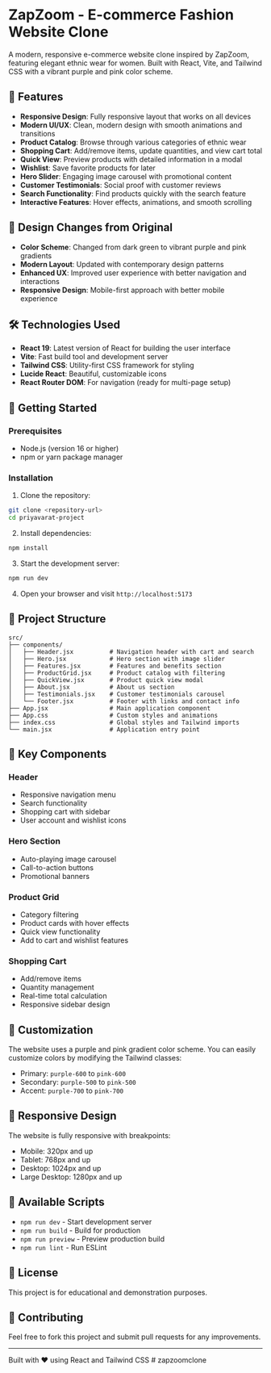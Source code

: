 # ZapZoom - E-commerce Fashion Website Clone

A modern, responsive e-commerce website clone inspired by ZapZoom, featuring elegant ethnic wear for women. Built with React, Vite, and Tailwind CSS with a vibrant purple and pink color scheme.

## 🌟 Features

- **Responsive Design**: Fully responsive layout that works on all devices
- **Modern UI/UX**: Clean, modern design with smooth animations and transitions
- **Product Catalog**: Browse through various categories of ethnic wear
- **Shopping Cart**: Add/remove items, update quantities, and view cart total
- **Quick View**: Preview products with detailed information in a modal
- **Wishlist**: Save favorite products for later
- **Hero Slider**: Engaging image carousel with promotional content
- **Customer Testimonials**: Social proof with customer reviews
- **Search Functionality**: Find products quickly with the search feature
- **Interactive Features**: Hover effects, animations, and smooth scrolling

## 🎨 Design Changes from Original

- **Color Scheme**: Changed from dark green to vibrant purple and pink gradients
- **Modern Layout**: Updated with contemporary design patterns
- **Enhanced UX**: Improved user experience with better navigation and interactions
- **Responsive Design**: Mobile-first approach with better mobile experience

## 🛠️ Technologies Used

- **React 19**: Latest version of React for building the user interface
- **Vite**: Fast build tool and development server
- **Tailwind CSS**: Utility-first CSS framework for styling
- **Lucide React**: Beautiful, customizable icons
- **React Router DOM**: For navigation (ready for multi-page setup)

## 🚀 Getting Started

### Prerequisites

- Node.js (version 16 or higher)
- npm or yarn package manager

### Installation

1. Clone the repository:
```bash
git clone <repository-url>
cd priyavarat-project
```

2. Install dependencies:
```bash
npm install
```

3. Start the development server:
```bash
npm run dev
```

4. Open your browser and visit `http://localhost:5173`

## 📁 Project Structure

```
src/
├── components/
│   ├── Header.jsx          # Navigation header with cart and search
│   ├── Hero.jsx            # Hero section with image slider
│   ├── Features.jsx        # Features and benefits section
│   ├── ProductGrid.jsx     # Product catalog with filtering
│   ├── QuickView.jsx       # Product quick view modal
│   ├── About.jsx           # About us section
│   ├── Testimonials.jsx    # Customer testimonials carousel
│   └── Footer.jsx          # Footer with links and contact info
├── App.jsx                 # Main application component
├── App.css                 # Custom styles and animations
├── index.css               # Global styles and Tailwind imports
└── main.jsx                # Application entry point
```

## 🎯 Key Components

### Header
- Responsive navigation menu
- Search functionality
- Shopping cart with sidebar
- User account and wishlist icons

### Hero Section
- Auto-playing image carousel
- Call-to-action buttons
- Promotional banners

### Product Grid
- Category filtering
- Product cards with hover effects
- Quick view functionality
- Add to cart and wishlist features

### Shopping Cart
- Add/remove items
- Quantity management
- Real-time total calculation
- Responsive sidebar design

## 🎨 Customization

The website uses a purple and pink gradient color scheme. You can easily customize colors by modifying the Tailwind classes:

- Primary: `purple-600` to `pink-600`
- Secondary: `purple-500` to `pink-500`
- Accent: `purple-700` to `pink-700`

## 📱 Responsive Design

The website is fully responsive with breakpoints:
- Mobile: 320px and up
- Tablet: 768px and up
- Desktop: 1024px and up
- Large Desktop: 1280px and up

## 🔧 Available Scripts

- `npm run dev` - Start development server
- `npm run build` - Build for production
- `npm run preview` - Preview production build
- `npm run lint` - Run ESLint

## 📄 License

This project is for educational and demonstration purposes.

## 🤝 Contributing

Feel free to fork this project and submit pull requests for any improvements.

---

Built with ❤️ using React and Tailwind CSS
#   z a p z o o m c l o n e  
 